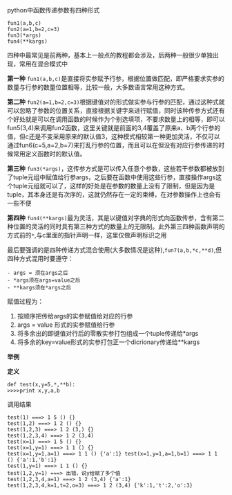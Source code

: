 python中函数传递参数有四种形式

```
fun1(a,b,c)
fun2(a=1,b=2,c=3)
fun3(*args)
fun4(**kargs)
```
四种中最常见是前两种，基本上一般点的教程都会涉及，后两种一般很少单独出现，常用在混合模式中

**第一种** `fun1(a,b,c)`是直接将实参赋予行参，根据位置做匹配，即严格要求实参的数量与行参的数量位置相等，比较一般，大多数语言常用这种方式。

**第二种** `fun2(a=1,b=2,c=3)`根据键值对的形式做实参与行参的匹配，通过这种式就可以忽略了参数的位置关系，直接根据关键字来进行赋值，同时该种传参方式还有个好处就是可以在调用函数的时候作为个别选填项，不要求数量上的相等，即可以fun5(3,4)来调用fun2函数，这里关键就是前面的3,4覆盖了原来a、b两个行参的值，但c还是不变采用原来的默认值3，这种模式相较第一种更加灵活，不仅可以通过fun6(c=5,a=2,b=7)来打乱行参的位置，而且可以在但没有对应行参传递的时候常用定义函数时的默认值。

**第三种** `fun3(*args)`，这传参方式是可以传入任意个参数，这些若干参数都被放到了tuple元组中赋值给行参args，之后要在函数中使用这些行参，直接操作args这个tuple元组就可以了，这样的好处是在参数的数量上没有了限制，但是因为是tuple，其本身还是有次序的，这就仍然存在一定的束缚，在对参数操作上也会有一些不便

**第四种** `fun4(**kargs)`最为灵活，其是以键值对字典的形式向函数传参，含有第二种位置的灵活的同时具有第三种方式的数量上的无限制。此外第三四种函数声明的方式前的`*`,与c里面的指针声明一样，这里仅做声明标识之用

最后要强调的是四种传递方式混合使用(大多数情况是这种),`fun7(a,b,*c,**d)`,但四种方式混用时要遵守：
```
- args = 须在args之后
- *args须在args=value之后
- **kargs须在*args之后
```

赋值过程为：

1. 按顺序把传给args的实参赋值给对应的行参
2. args = value 形式的实参赋值给行参
3. 将多余出的即键值对行后的零散实参打包组成一个tuple传递给*args
4. 将多余的key=value形式的实参打包正一个dicrionary传递给**kargs

**举例**

**定义**
```
def test(x,y=5,*,**b):
>>>>print x,y,a,b
```
调用结果
```
test(1) ===> 1 5 () {}
test(1,2) ===> 1 2 () {}
test(1,2,3) ===> 1 2 (3,) {}
test(1,2,3,4) ===> 1 2 (3,4)
test(x=1) ===> 1 5 () {}
test(x=1,y=1) ===> 1 1 () {}
test(x=1,y=1,a=1) ===> 1 1 () {'a':1} test(x=1,y=1,a=1,b=1) ===> 1 1 () {'a':1,'b':1}
test(1,y=1) ===> 1 1 () {}
test(1,2,y=1) ===> 出错，说y给赋了多个值
test(1,2,3,4,a=1) ===> 1 2 (3,4) {'a':1}
test(1,2,3,4,k=1,t=2,o=3) ===> 1 2 (3,4) {'k':1,'t':2,'o':3}
```
